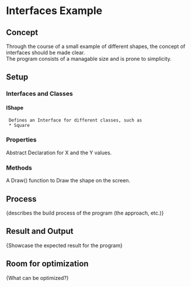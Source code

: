 # Interfaces Example

## Concept
Through the course of a small example of different shapes, the concept of interfaces should be made clear.  
The program consists of a managable size and is prone to simplicity.

## Setup
### Interfaces and Classes
#### IShape
	 Defines an Interface for different classes, such as
	 * Square 

### Properties
Abstract Declaration for X and the Y values.

### Methods
A Draw() function to Draw the shape on the screen.

## Process
{describes the build process of the program (the approach, etc.)}

## Result and Output
{Showcase the expected result for the program}

## Room for optimization
{What can be optimized?}